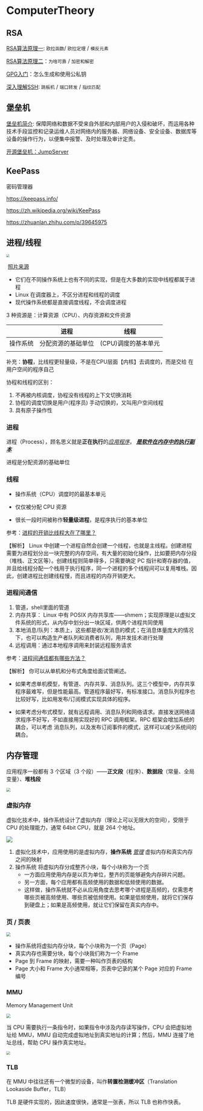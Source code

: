 # ComputerTheory



## RSA



 [RSA算法原理一](http://www.ruanyifeng.com/blog/2013/06/rsa_algorithm_part_one.html): `欧拉函数`/ `欧拉定理` / `模反元素` 

 [RSA算法原理二](http://www.ruanyifeng.com/blog/2013/07/rsa_algorithm_part_two.html)：`为啥可靠` / `加密和解密`

[GPG入门](http://www.ruanyifeng.com/blog/2013/07/gpg.html)：怎么生成和使用公私钥

[深入理解SSH](https://mp.weixin.qq.com/s/Cu1MkcybjJWomqE11rALpA): `跳板机` / `端口转发` / `指纹匹配` 





## 堡垒机

[堡垒机简介](https://juejin.cn/post/6925212420067557390): 保障网络和数据不受来自外部和内部用户的入侵和破坏，而运用各种技术手段监控和记录运维人员对网络内的服务器、网络设备、安全设备、数据库等设备的操作行为，以便集中报警、及时处理及审计定责。



[开源堡垒机：JumpServer ](https://docs.jumpserver.org/zh/master/) 







## KeePass

密码管理器

https://keepass.info/

 https://zh.wikipedia.org/wiki/KeePass

 https://zhuanlan.zhihu.com/p/39645975







## 进程/线程



<img src="https://cdn.jsdelivr.net/gh/MicroWiller/photobed@master/ProcessAndThread.png" style="zoom:47%;" />

​                                                                                            [照片来源](https://blog.csdn.net/qq_39823627/article/details/78736650) 



- 它们在不同操作系统上也有不同的实现，但是在大多数的实现中线程都属于进程
- Linux 在调度器上，不区分进程和线程的调度
- 现代操作系统都是直接调度线程，不会调度进程



 3 种资源是：计算资源（CPU）、内存资源和文件资源 

|          | 进程               | 线程                |
| -------- | ------------------ | ------------------- |
| 操作系统 | 分配资源的基础单位 | (CPU)调度的基本单元 |
|          |                    |                     |







补充：**协程**，比线程更轻量级，不是在CPU层面【内核】去调度的，而是交给 在用户空间的程序自己



协程和线程的区别：

1. 不再被内核调度，协程没有线程的上下文切换消耗
2. 协程的调度切换是用户(程序员) 手动切换的，又叫用户空间线程
3. 具有原子操作性









### 进程

进程（Process），顾名思义就是**正在执行**的<u>*应用程序*</u>， **<u>*是软件在内存中的执行副本*</u>** 



进程是分配资源的基础单位







### 线程



- 操作系统（CPU）调度时的最基本单元
- 仅仅被分配 CPU 资源

- 很长一段时间被称作**轻量级进程**，是程序执行的基本单位





参考：[进程的开销比线程大在了哪里？](https://kaiwu.lagou.com/course/courseInfo.htm?courseId=478#/detail/pc?id=4625) 

【解析】 Linux 中创建一个进程自然会创建一个线程，也就是主线程。创建进程需要为进程划分出一块完整的内存空间，有大量的初始化操作，比如要把内存分段（堆栈、正文区等）。创建线程则简单得多，只需要确定 PC 指针和寄存器的值，并且给线程分配一个栈用于执行程序，同一个进程的多个线程间可以复用堆栈。因此，创建进程比创建线程慢，而且进程的内存开销更大。







### 进程间通信



1. 管道，shell里面的管道
2. 内存共享： Linux 中有 POSIX 内存共享库——shmem；实现原理是以虚拟文件系统的形式，从内存中划分出一块区域，供两个进程共同使用
3. 本地消息/队列：本质上，这些都是收/发消息的模式；在消息体量庞大的情况下，也可以构造生产者队列和消费者队列，用并发技术进行处理
4. 远程调用：通过本地程序调用来封装远程服务请求





参考：[进程间通信都有哪些方法？](https://kaiwu.lagou.com/course/courseInfo.htm?courseId=478#/detail/pc?id=4630)

【解析】 你可以从单机和分布式角度给面试管阐述。

- 如果考虑单机模型，有管道、内存共享、消息队列。这三个模型中，内存共享程序最难写，但是性能最高。管道程序最好写，有标准接口。消息队列程序也比较好写，比如用发布/订阅模式实现具体的程序。

- 如果考虑分布式模型，就有远程调用、消息队列和网络请求。直接发送网络请求程序不好写，不如直接用实现好的 RPC 调用框架。RPC 框架会增加系统的耦合，可以考虑 消息队列，以及发布订阅事件的模式，这样可以减少系统间的耦合。











## 内存管理



应用程序一般都有 3 个区域（3 个段）——**正文段**（程序）、**数据段**（常量、全局变量）、**堆栈段** 



<img src="https://cdn.jsdelivr.net/gh/MicroWiller/photobed@master/PortationOfProcess.png" style="zoom:67%;" />





### 虚拟内存



虚拟化技术中，操作系统设计了虚拟内存（理论上可以无限大的空间），受限于 CPU 的处理能力，通常 64bit CPU，就是 264 个地址。

![](https://cdn.jsdelivr.net/gh/MicroWiller/photobed@master/VirtualMemory.png)



1. 虚拟化技术中，应用使用的是虚拟内存，**操作系统** <u>*管理*</u> 虚拟内存和真实内存之间的映射
2. 操作系统 将虚拟内存分成整齐小块，每个小块称为一个页
   - 一方面应用使用内存是以页为单位，整齐的页能够避免内存碎片问题。
   - 另一方面，每个应用都有高频使用的数据和低频使用的数据。
   - 这样做，操作系统就不必从应用角度去思考哪个进程是高频的，仅需思考哪些页被高频使用、哪些页被低频使用。如果是低频使用，就将它们保存到硬盘上；如果是高频使用，就让它们保留在真实内存中。







### 页 / 页表



<img src="https://cdn.jsdelivr.net/gh/MicroWiller/photobed@master/PageAndPageChart.png" style="zoom:67%;" />



- 操作系统将虚拟内存分块，每个小块称为一个页（Page）
- 真实内存也需要分块，每个小块我们称为一个 Frame
- Page 到 Frame 的映射，需要一种叫作页表的结构
- Page 大小和 Frame 大小通常相等，页表中记录的某个 Page 对应的 Frame 编号





### MMU



Memory Management Unit 



<img src="https://cdn.jsdelivr.net/gh/MicroWiller/photobed@master/MMU.png" style="zoom:67%;" />



当 CPU 需要执行一条指令时，如果指令中涉及内存读写操作，CPU 会把虚拟地址给 MMU，MMU 自动完成虚拟地址到真实地址的计算；然后，MMU 连接了地址总线，帮助 CPU 操作真实地址。



<img src="https://cdn.jsdelivr.net/gh/MicroWiller/photobed@master/MemoryManagerUnit.png" style="zoom:60%;" />





### TLB



在 MMU 中往往还有一个微型的设备，叫作**转置检测缓冲区**（Translation Lookaside Buffer，TLB）



TLB 是硬件实现的，因此速度很快，通常是一张表，所以 TLB 也称作快表。





































